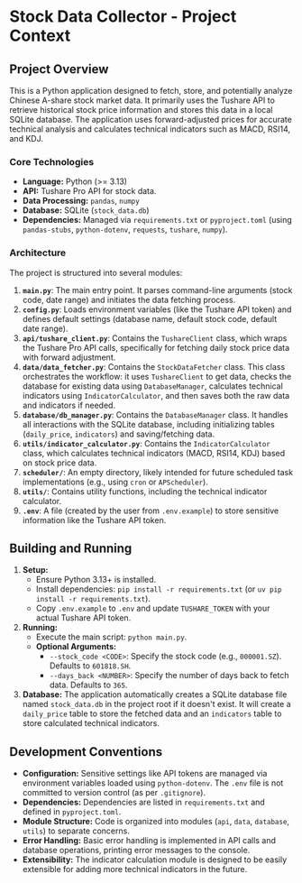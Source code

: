 # Stock Data Collector - Project Context

## Project Overview

This is a Python application designed to fetch, store, and potentially analyze Chinese A-share stock market data. It primarily uses the Tushare API to retrieve historical stock price information and stores this data in a local SQLite database. The application uses forward-adjusted prices for accurate technical analysis and calculates technical indicators such as MACD, RSI14, and KDJ.

### Core Technologies

*   **Language:** Python (>= 3.13)
*   **API:** Tushare Pro API for stock data.
*   **Data Processing:** `pandas`, `numpy`
*   **Database:** SQLite (`stock_data.db`)
*   **Dependencies:** Managed via `requirements.txt` or `pyproject.toml` (using `pandas-stubs`, `python-dotenv`, `requests`, `tushare`, `numpy`).

### Architecture

The project is structured into several modules:

1.  **`main.py`**: The main entry point. It parses command-line arguments (stock code, date range) and initiates the data fetching process.
2.  **`config.py`**: Loads environment variables (like the Tushare API token) and defines default settings (database name, default stock code, default date range).
3.  **`api/tushare_client.py`**: Contains the `TushareClient` class, which wraps the Tushare Pro API calls, specifically for fetching daily stock price data with forward adjustment.
4.  **`data/data_fetcher.py`**: Contains the `StockDataFetcher` class. This class orchestrates the workflow: it uses `TushareClient` to get data, checks the database for existing data using `DatabaseManager`, calculates technical indicators using `IndicatorCalculator`, and then saves both the raw data and indicators if needed.
5.  **`database/db_manager.py`**: Contains the `DatabaseManager` class. It handles all interactions with the SQLite database, including initializing tables (`daily_price`, `indicators`) and saving/fetching data.
6.  **`utils/indicator_calculator.py`**: Contains the `IndicatorCalculator` class, which calculates technical indicators (MACD, RSI14, KDJ) based on stock price data.
7.  **`scheduler/`**: An empty directory, likely intended for future scheduled task implementations (e.g., using `cron` or `APScheduler`).
8.  **`utils/`**: Contains utility functions, including the technical indicator calculator.
9.  **`.env`**: A file (created by the user from `.env.example`) to store sensitive information like the Tushare API token.

## Building and Running

1.  **Setup:**
    *   Ensure Python 3.13+ is installed.
    *   Install dependencies: `pip install -r requirements.txt` (or `uv pip install -r requirements.txt`).
    *   Copy `.env.example` to `.env` and update `TUSHARE_TOKEN` with your actual Tushare API token.
2.  **Running:**
    *   Execute the main script: `python main.py`.
    *   **Optional Arguments:**
        *   `--stock_code <CODE>`: Specify the stock code (e.g., `000001.SZ`). Defaults to `601818.SH`.
        *   `--days_back <NUMBER>`: Specify the number of days back to fetch data. Defaults to `365`.
3.  **Database:** The application automatically creates a SQLite database file named `stock_data.db` in the project root if it doesn't exist. It will create a `daily_price` table to store the fetched data and an `indicators` table to store calculated technical indicators.

## Development Conventions

*   **Configuration:** Sensitive settings like API tokens are managed via environment variables loaded using `python-dotenv`. The `.env` file is not committed to version control (as per `.gitignore`).
*   **Dependencies:** Dependencies are listed in `requirements.txt` and defined in `pyproject.toml`.
*   **Module Structure:** Code is organized into modules (`api`, `data`, `database`, `utils`) to separate concerns.
*   **Error Handling:** Basic error handling is implemented in API calls and database operations, printing error messages to the console.
*   **Extensibility:** The indicator calculation module is designed to be easily extensible for adding more technical indicators in the future.